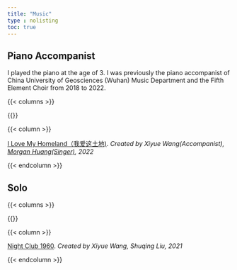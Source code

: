 ```yaml
---
title: "Music"
type : nolisting
toc: true
---
```


## Piano Accompanist

I played the piano at the age of 3. I was previously the piano accompanist of China University of Geosciences (Wuhan) Music Department and the Fifth Element Choir from 2018 to 2022.

{{< columns >}}

{{<figure-a src="/images/M1.1.png">}}

{{< column >}}

[I Love My Homeland（我爱这土地)](https://www.bilibili.com/video/BV1QY4y1Y7HK/?spm_id_from=333.999.0.0&vd_source=3abcc99cc1b8514d319cf1087a874555). *Created by Xiyue Wang(Accompanist), [Morgan Huang(Singer)](https://www.alfred.edu/about/summers-at-alfred/alfred-summer-arts/instructors/morgan-huang.cfm), 2022*

{{< endcolumn >}}

## Solo

{{< columns >}}

{{<figure-a src="/images/M2.1.png">}}

{{< column >}}

[Night Club 1960](https://www.bilibili.com/video/BV1KK4y1K76D/?spm_id_from=333.999.0.0&vd_source=3abcc99cc1b8514d319cf1087a874555). *Created by Xiyue Wang, Shuqing Liu, 2021*

{{< endcolumn >}}
